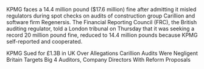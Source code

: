 KPMG faces a 14.4 million pound ($17.6 million) fine after admitting it misled regulators during spot checks on audits of construction group Carillion and software firm Regenersis.
The Financial Reporting Council (FRC), the British auditing regulator, told a London tribunal on Thursday that it was seeking a record 20 million pound fine, reduced to 14.4 million pounds because KPMG self-reported and cooperated.

KPMG Sued for £1.3B in UK Over Allegations Carillion Audits Were Negligent
Britain Targets Big 4 Auditors, Company Directors With Reform Proposals